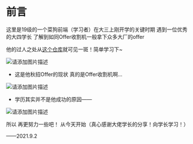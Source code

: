 # 前言

这里是19级的一个菜狗前端（学习者）在大三上刚开学的关键时期 遇到一位优秀的大四学长 了解到如同Offer收割机一般拿下众多大厂的offer 

他的过人之处从[这个仓库](https://github.com/FangzhouSu/AndroidSecurityPlan/tree/master/%E5%AE%89%E5%8D%93%E5%BA%94%E7%94%A8%E5%AE%89%E5%85%A8%E5%AD%A6%E4%B9%A0%E8%AE%A1%E5%88%92%E4%BB%A5%E5%8F%8A%E5%AE%8C%E6%88%90%E6%83%85%E5%86%B5)就可见一斑！简单学习下~

![请添加图片描述](https://img-blog.csdnimg.cn/62654452a28c40f5be2ad1f032852a22.png?x-oss-process=image/watermark,type_ZHJvaWRzYW5zZmFsbGJhY2s,shadow_50,text_Q1NETiBA5pWy5Luj56CB55qE5bCP5o-Q55C05omL,size_20,color_FFFFFF,t_70,g_se,x_16)


- 这是他秋招Offer的现状 真的是Offer收割机啊…

![请添加图片描述](https://img-blog.csdnimg.cn/8c140dbdc50f4028aa09722faf1db0ad.png?x-oss-process=image/watermark,type_ZHJvaWRzYW5zZmFsbGJhY2s,shadow_50,text_Q1NETiBA5pWy5Luj56CB55qE5bCP5o-Q55C05omL,size_9,color_FFFFFF,t_70,g_se,x_16)


- 学历其实并不是他成功的原因——

![请添加图片描述](https://img-blog.csdnimg.cn/aa901770d16c4451908c3c04d2b1f66b.png?x-oss-process=image/watermark,type_ZHJvaWRzYW5zZmFsbGJhY2s,shadow_50,text_Q1NETiBA5pWy5Luj56CB55qE5bCP5o-Q55C05omL,size_7,color_FFFFFF,t_70,g_se,x_16)


所以 再更努力一些吧！ 从今天开始（真心感谢大佬学长的分享！向学长学习！）

——2021.9.2



